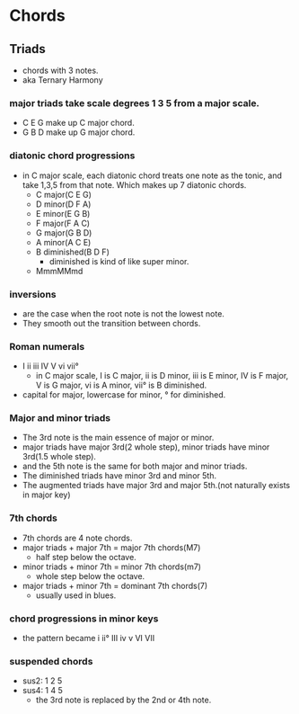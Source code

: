 # Chords
## Triads
- chords with 3 notes.
- aka Ternary Harmony

### major triads take scale degrees 1 3 5 from a major scale.
- C E G make up C major chord.
- G B D make up G major chord.

### diatonic chord progressions
- in C major scale, each diatonic chord treats one note as the tonic, and take 1,3,5 from that note. Which makes up 7 diatonic chords.
  - C major(C E G)
  - D minor(D F A)
  - E minor(E G B)
  - F major(F A C)
  - G major(G B D)
  - A minor(A C E)
  - B diminished(B D F)
    - diminished is kind of like super minor.
  - MmmMMmd

### inversions
- are the case when the root note is not the lowest note.
- They smooth out the transition between chords.

### Roman numerals
- I ii iii IV V vi vii°
  - in C major scale, I is C major, ii is D minor, iii is E minor, IV is F major, V is G major, vi is A minor, vii° is B diminished.
- capital for major, lowercase for minor, ° for diminished.

### Major and minor triads
- The 3rd note is the main essence of major or minor.
- major triads have major 3rd(2 whole step), minor triads have minor 3rd(1.5 whole step).
- and the 5th note is the same for both major and minor triads.
- The diminished triads have minor 3rd and minor 5th.
- The augmented triads have major 3rd and major 5th.(not naturally exists in major key)


### 7th chords
- 7th chords are 4 note chords.
- major triads + major 7th = major 7th chords(M7)
  - half step below the octave.
- minor triads + minor 7th = minor 7th chords(m7)
  - whole step below the octave.
- major triads + minor 7th = dominant 7th chords(7)
  - usually used in blues.

### chord progressions in minor keys
- the pattern became i ii° III iv v VI VII


### suspended chords
- sus2: 1 2 5
- sus4: 1 4 5
  - the 3rd note is replaced by the 2nd or 4th note.